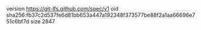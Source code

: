 version https://git-lfs.github.com/spec/v1
oid sha256:fb37c2d537fe6d81bb653a447a192348f373577be88f2a1aa66696e751c6bf7d
size 2847
